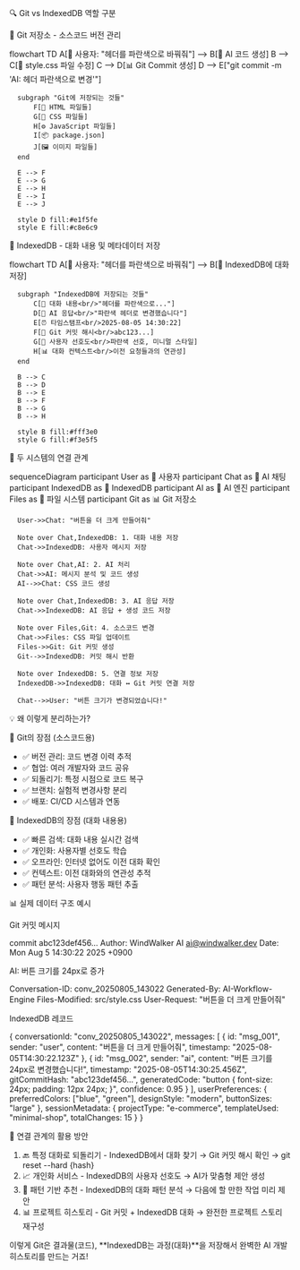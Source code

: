 🔍 Git vs IndexedDB 역할 구분

  📁 Git 저장소 - 소스코드 버전 관리

  flowchart TD
      A[👤 사용자: "헤더를 파란색으로 바꿔줘"] --> B[🤖 AI 코드 생성]
      B --> C[📄 style.css 파일 수정]
      C --> D[📊 Git Commit 생성]
      D --> E["git commit -m 'AI: 헤더 파란색으로 변경'"]

      subgraph "Git에 저장되는 것들"
          F[📄 HTML 파일들]
          G[🎨 CSS 파일들]
          H[⚙️ JavaScript 파일들]
          I[📦 package.json]
          J[🖼️ 이미지 파일들]
      end

      E --> F
      E --> G
      E --> H
      E --> I
      E --> J

      style D fill:#e1f5fe
      style E fill:#c8e6c9

  💾 IndexedDB - 대화 내용 및 메타데이터 저장

  flowchart TD
      A[👤 사용자: "헤더를 파란색으로 바꿔줘"] --> B[💾 IndexedDB에 대화 저장]

      subgraph "IndexedDB에 저장되는 것들"
          C[💬 대화 내용<br/>"헤더를 파란색으로..."]
          D[🤖 AI 응답<br/>"파란색 헤더로 변경했습니다"]
          E[⏰ 타임스탬프<br/>2025-08-05 14:30:22]
          F[🔗 Git 커밋 해시<br/>abc123...]
          G[👤 사용자 선호도<br/>파란색 선호, 미니멀 스타일]
          H[📊 대화 컨텍스트<br/>이전 요청들과의 연관성]
      end

      B --> C
      B --> D
      B --> E
      B --> F
      B --> G
      B --> H

      style B fill:#fff3e0
      style G fill:#f3e5f5

  🔄 두 시스템의 연결 관계

  sequenceDiagram
      participant User as 👤 사용자
      participant Chat as 💬 AI 채팅
      participant IndexedDB as 💾 IndexedDB
      participant AI as 🤖 AI 엔진
      participant Files as 📁 파일 시스템
      participant Git as 📊 Git 저장소

      User->>Chat: "버튼을 더 크게 만들어줘"

      Note over Chat,IndexedDB: 1. 대화 내용 저장
      Chat->>IndexedDB: 사용자 메시지 저장

      Note over Chat,AI: 2. AI 처리
      Chat->>AI: 메시지 분석 및 코드 생성
      AI-->>Chat: CSS 코드 생성

      Note over Chat,IndexedDB: 3. AI 응답 저장
      Chat->>IndexedDB: AI 응답 + 생성 코드 저장

      Note over Files,Git: 4. 소스코드 변경
      Chat->>Files: CSS 파일 업데이트
      Files->>Git: Git 커밋 생성
      Git-->>IndexedDB: 커밋 해시 반환

      Note over IndexedDB: 5. 연결 정보 저장
      IndexedDB->>IndexedDB: 대화 ↔ Git 커밋 연결 저장

      Chat-->>User: "버튼 크기가 변경되었습니다!"

  💡 왜 이렇게 분리하는가?

  🎯 Git의 장점 (소스코드용)

  - ✅ 버전 관리: 코드 변경 이력 추적
  - ✅ 협업: 여러 개발자와 코드 공유
  - ✅ 되돌리기: 특정 시점으로 코드 복구
  - ✅ 브랜치: 실험적 변경사항 분리
  - ✅ 배포: CI/CD 시스템과 연동

  🎯 IndexedDB의 장점 (대화 내용용)

  - ✅ 빠른 검색: 대화 내용 실시간 검색
  - ✅ 개인화: 사용자별 선호도 학습
  - ✅ 오프라인: 인터넷 없어도 이전 대화 확인
  - ✅ 컨텍스트: 이전 대화와의 연관성 추적
  - ✅ 패턴 분석: 사용자 행동 패턴 추출

  📊 실제 데이터 구조 예시

  Git 커밋 메시지

  commit abc123def456...
  Author: WindWalker AI <ai@windwalker.dev>
  Date: Mon Aug 5 14:30:22 2025 +0900

  AI: 버튼 크기를 24px로 증가

  Conversation-ID: conv_20250805_143022
  Generated-By: AI-Workflow-Engine
  Files-Modified: src/style.css
  User-Request: "버튼을 더 크게 만들어줘"

  IndexedDB 레코드

  {
    conversationId: "conv_20250805_143022",
    messages: [
      {
        id: "msg_001",
        sender: "user",
        content: "버튼을 더 크게 만들어줘",
        timestamp: "2025-08-05T14:30:22.123Z"
      },
      {
        id: "msg_002",
        sender: "ai",
        content: "버튼 크기를 24px로 변경했습니다!",
        timestamp: "2025-08-05T14:30:25.456Z",
        gitCommitHash: "abc123def456...",
        generatedCode: "button { font-size: 24px; padding: 12px 24px; }",
        confidence: 0.95
      }
    ],
    userPreferences: {
      preferredColors: ["blue", "green"],
      designStyle: "modern",
      buttonSizes: "large"
    },
    sessionMetadata: {
      projectType: "e-commerce",
      templateUsed: "minimal-shop",
      totalChanges: 15
    }
  }

  🔄 연결 관계의 활용 방안

  1. 🔙 특정 대화로 되돌리기
    - IndexedDB에서 대화 찾기 → Git 커밋 해시 확인 → git reset --hard {hash}
  2. 📈 개인화 서비스
    - IndexedDB의 사용자 선호도 → AI가 맞춤형 제안 생성
  3. 🧠 패턴 기반 추천
    - IndexedDB의 대화 패턴 분석 → 다음에 할 만한 작업 미리 제안
  4. 📊 프로젝트 히스토리
    - Git 커밋 + IndexedDB 대화 → 완전한 프로젝트 스토리 재구성

  이렇게 Git은 결과물(코드), **IndexedDB는 과정(대화)**을 저장해서 완벽한 AI 개발
  히스토리를 만드는 거죠!